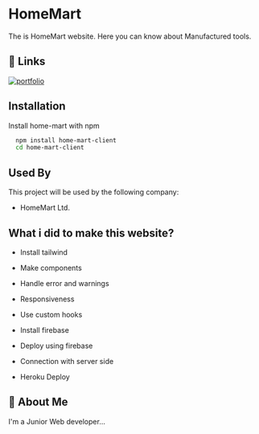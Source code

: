 # HomeMart

The is HomeMart website. Here you can know about Manufactured tools.

## 🔗 Links

[![portfolio](https://img.shields.io/badge/my_portfolio-000?style=for-the-badge&logo=ko-fi&logoColor=white)](https://home-mart-b85e8.web.app/)

## Installation

Install home-mart with npm

```bash
  npm install home-mart-client
  cd home-mart-client
```

## Used By

This project will be used by the following company:

- HomeMart Ltd.

## What i did to make this website?

- Install tailwind

- Make components

- Handle error and warnings

- Responsiveness

- Use custom hooks

- Install firebase

- Deploy using firebase

- Connection with server side

- Heroku Deploy

## 🚀 About Me

I'm a Junior Web developer...
